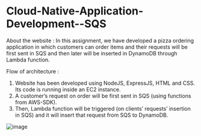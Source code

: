 # Cloud-Native-Application-Development--SQS
About the website : In this assignment, we have developed a pizza
ordering application in which customers can order items and their requests
will be first sent in SQS and then later will be inserted in DynamoDB
through Lambda function.

Flow of architecture :
1) Website has been developed using NodeJS, ExpressJS, HTML and
CSS. Its code is running inside an EC2 instance.
2) A customer’s request on order will be first sent in SQS (using
functions from AWS-SDK).
3) Then, Lambda function will be triggered (on clients’ requests’
insertion in SQS) and it will insert that request from SQS to
DynamoDB.

![image](https://github.com/bardock-2393/Cloud-Native-Application-Development---SQS/assets/160537536/6d824307-2c4e-45b1-8cdc-66bd4d7c3de2)


